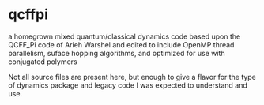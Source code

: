 # qcffpi
a homegrown mixed quantum/classical dynamics code based upon the QCFF_Pi code of Arieh Warshel and edited to include OpenMP thread parallelism, suface hopping algorithms, and optimized for use with conjugated polymers

Not all source files are present here, but enough to give a flavor for the type of dynamics package and legacy code I was expected to understand and use.
